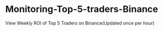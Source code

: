 # Monitoring-Top-5-traders-Binance
View Weekly ROI of Top 5 Traders on Binance(Updated once per hour)
